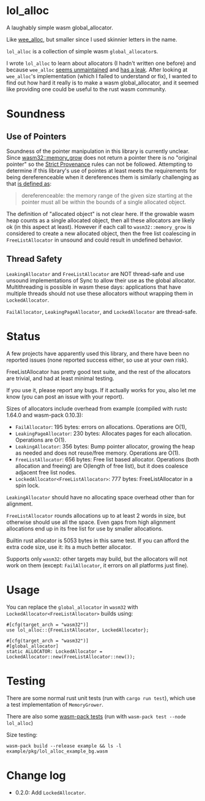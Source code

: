 # lol_alloc

A laughably simple wasm global_allocator.

Like [wee_alloc](https://github.com/rustwasm/wee_alloc), but smaller since I used skinnier letters in the name.

`lol_alloc` is a collection of simple wasm `global_allocator`s.

I wrote `lol_alloc` to learn about allocators (I hadn't written one before) and because `wee_alloc` [seems unmaintained](https://github.com/rustwasm/wee_alloc/issues/107) and [has a leak](https://github.com/rustwasm/wee_alloc/issues/106).
After looking at `wee_alloc`'s implementation (which I failed to understand or fix), I wanted to find out how hard it really is to make a wasm global_allocator, and it seemed like providing one could be useful to the rust wasm community.

# Soundness

## Use of Pointers

Soundness of the pointer manipulation in this library is currently unclear.
Since [wasm32::memory_grow](https://doc.rust-lang.org/core/arch/wasm32/fn.memory_grow.html)
does not return a pointer there is no "original pointer" so the [Strict Provenance](https://doc.rust-lang.org/std/ptr/index.html#provenance) rules can not be followed.
Attempting to determine if this library's use of pointes at least meets the requirements for being dereferenceable when it dereferences them is similarly challenging as that [is defined as](https://doc.rust-lang.org/std/ptr/index.html#safety):

> dereferenceable: the memory range of the given size starting at the pointer must all be within the bounds of a single allocated object.

The definition of "allocated object" is not clear here.
If the growable wasm heap counts as a single allocated object, then all these allocators are likely ok (in this aspect at least).
However if each call to `wasm32::memory_grow` is considered to create a new allocated object,
then the free list coalescing in `FreeListAllocator` in unsound and could result in undefined behavior.

## Thread Safety

`LeakingAllocator` and `FreeListAllocator` are NOT thread-safe and use unsound implementations of Sync to allow their use as the global allocator. Multithreading is possible in wasm these days: applications that have multiple threads should not use these allocators without wrapping them in `LockedAllocator`.

`FailAllocator`, `LeakingPageAllocator`, and `LockedAllocator` are thread-safe.

# Status

A few projects have apparently used this library, and there have been no reported issues (none reported success either, so use at your own risk).

FreeListAllocator has pretty good test suite, and the rest of the allocators are trivial, and had at least minimal testing.

If you use it, please report any bugs.
If it actually works for you, also let me know (you can post an issue with your report).

Sizes of allocators include overhead from example (compiled with rustc 1.64.0 and wasm-pack 0.10.3):

- `FailAllocator`: 195 bytes: errors on allocations. Operations are O(1),
- `LeakingPageAllocator`: 230 bytes: Allocates pages for each allocation. Operations are O(1).
- `LeakingAllocator`: 356 bytes: Bump pointer allocator, growing the heap as needed and does not reuse/free memory. Operations are O(1).
- `FreeListAllocator`: 656 bytes: Free list based allocator. Operations (both allocation and freeing) are O(length of free list), but it does coalesce adjacent free list nodes.
- `LockedAllocator<FreeListAllocator>`: 777 bytes: FreeListAllocator in a spin lock.

`LeakingAllocator` should have no allocating space overhead other than for alignment.

`FreeListAllocator` rounds allocations up to at least 2 words in size, but otherwise should use all the space. Even gaps from high alignment allocations end up in its free list for use by smaller allocations.

Builtin rust allocator is 5053 bytes in this same test.
If you can afford the extra code size, use it: its a much better allocator.

Supports only `wasm32`: other targets may build, but the allocators will not work on them (except: `FailAllocator`, it errors on all platforms just fine).

# Usage

You can replace the `global_allocator` in `wasm32` with `LockedAllocator<FreeListAllocator>` builds using:

```
#[cfg(target_arch = "wasm32")]
use lol_alloc::{FreeListAllocator, LockedAllocator};

#[cfg(target_arch = "wasm32")]
#[global_allocator]
static ALLOCATOR: LockedAllocator = LockedAllocator::new(FreeListAllocator::new());
```

# Testing

There are some normal rust unit tests (run with `cargo run test`),
which use a test implementation of `MemoryGrower`.

There are also some [wasm-pack tests](https://rustwasm.github.io/wasm-bindgen/wasm-bindgen-test/usage.html) (run with `wasm-pack test --node lol_alloc`)

Size testing:

```
wasm-pack build --release example && ls -l example/pkg/lol_alloc_example_bg.wasm
```

# Change log

- 0.2.0: Add `LockedAllocator`.
